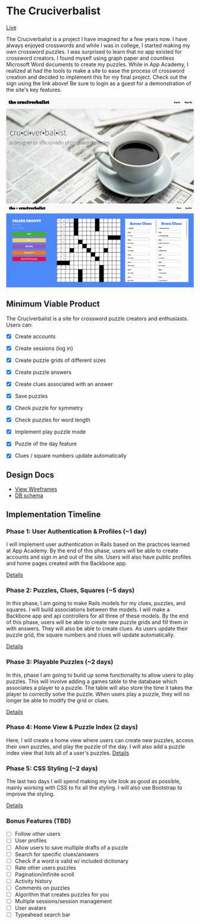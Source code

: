 # The Cruciverbalist

[Live][live]

[live]: https://www.thecruciverbalist.com

The Cruciverbalist is a project I have imagined for a few years now. I have always enjoyed crosswords and while I was in college, I started making my own crossword puzzles. I was surprised to learn that no app existed for crossword creators. I found myself using graph paper and countless Microsoft Word documents to create my puzzles. While in App Academy, I realized at had the tools to make a site to ease the process of crossword creation and decided to implement this for my final project. Check out the sign using the link above! Be sure to login as a guest for a demonstration of the site's key features.

![home-screenshot](app/assets/images/homecruci.png)
![puzzle-screenshot](app/assets/images/thecruciverbalist.png)



## Minimum Viable Product
The Cruciverbalist is a site for crossword puzzle creators and enthusiasts. Users can:

<!-- This is a Markdown checklist. Use it to keep track of your progress! -->

- [X] Create accounts
- [X] Create sessions (log in)
- [X] Create puzzle grids of different sizes
- [X] Create puzzle answers
- [X] Create clues associated with an answer
- [X] Save puzzles
- [X] Check puzzle for symmetry
- [X] Check puzzles for word length
- [X] Implement play puzzle mode
- [X] Puzzle of the day feature
- [X] Clues / square numbers update automatically


## Design Docs
* [View Wireframes][views]
* [DB schema][schema]

[views]: ./docs/views.md
[schema]: ./docs/schema.md

## Implementation Timeline

### Phase 1: User Authentication & Profiles (~1 day)
I will implement user authentication in Rails based on the practices learned at
App Academy. By the end of this phase, users will be able to create accounts and sign in and out of the site. Users will also have public profiles and home pages created with the Backbone app.

[Details][phase-one]

### Phase 2: Puzzles, Clues, Squares (~5 days)
In this phase, I am going to make Rails models for my clues, puzzles, and squares. I will build associations between the models. I will make a Backbone app and api controllers for all three of these models. By the end of this phase, users will be able to create new puzzle grids and fill them in with answers. They will also be able to create clues. As users update their puzzle grid, the square numbers and clues will update automatically.

[Details][phase-two]

### Phase 3: Playable Puzzles (~2 days)
In this, phase I am going to build up some functionality to allow users to play puzzles. This will involve adding a games table to the database which associates a player to a puzzle. The table will also store the time it takes the player to correctly solve the puzzle. When users play a puzzle, they will no longer be able to modify the grid or clues.

[Details][phase-three]

### Phase 4: Home View & Puzzle Index (2 days)
Here, I will create a home view where users can create new puzzles, access their own puzzles, and play the puzzle of the day. I will also add a puzzle index view that lists all of a user's puzzles.
[Details][phase-four]

### Phase 5: CSS Styling (~2 days)
The last two days I will spend making my site look as good as possible, mainly working with CSS to fix all the styling. I will also use Bootstrap to improve the styling.

[Details][phase-five]

### Bonus Features (TBD)
- [ ] Follow other users
- [ ] User profiles
- [ ] Allow users to save multiple drafts of a puzzle
- [ ] Search for specific clues/answers
- [ ] Check if a word is valid w/ included dictionary
- [ ] Rate other users puzzles
- [ ] Pagination/infinite scroll
- [ ] Activity history
- [ ] Comments on puzzles
- [ ] Algorithm that creates puzzles for you
- [ ] Multiple sessions/session management
- [ ] User avatars
- [ ] Typeahead search bar

[phase-one]: ./docs/phases/phase1.md
[phase-two]: ./docs/phases/phase2.md
[phase-three]: ./docs/phases/phase3.md
[phase-four]: ./docs/phases/phase4.md
[phase-five]: ./docs/phases/phase5.md
